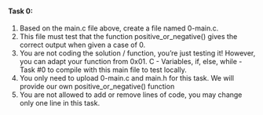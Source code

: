 <h4>Task 0:</h4>
<ol>
<li>Based on the main.c file above, create a file named 0-main.c.</li>
<li>This file must test that the function positive_or_negative() gives the correct output when given a case of 0.</li>
<li>You are not coding the solution / function, you’re just testing it! However, you can adapt your function from 0x01. C - Variables, if, else, while - Task #0 to compile with this main file to test locally.</li>
<li>You only need to upload 0-main.c and main.h for this task. We will provide our own positive_or_negative() function</li>
<li>You are not allowed to add or remove lines of code, you may change only one line in this task.</li>
</ol>
